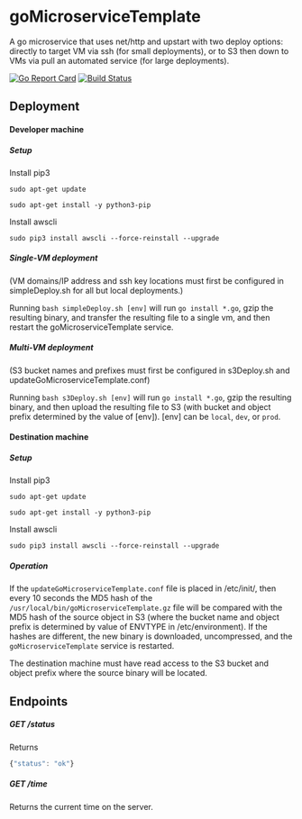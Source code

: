# goMicroserviceTemplate

A go microservice that uses net/http and upstart with two deploy options: directly to target VM via ssh (for small deployments), or to S3 then down to VMs via pull an automated service (for large deployments).

[![Go Report Card](https://goreportcard.com/badge/github.com/delabroj/goMicroserviceTemplate)](https://goreportcard.com/report/github.com/delabroj/goMicroserviceTemplate)
[![Build Status](https://travis-ci.org/delabroj/goMicroserviceTemplate.svg?branch=master)](https://travis-ci.org/delabroj/goMicroserviceTemplate)

## Deployment

#### Developer machine

##### Setup

Install pip3

`sudo apt-get update`

`sudo apt-get install -y python3-pip`

Install awscli

`sudo pip3 install awscli --force-reinstall --upgrade`

##### Single-VM deployment

(VM domains/IP address and ssh key locations must first be configured in simpleDeploy.sh for all but local deployments.)

Running `bash simpleDeploy.sh [env]` will run `go install *.go`, gzip the resulting binary, and transfer the resulting file to a single vm, and then restart the goMicroserviceTemplate service.

##### Multi-VM deployment

(S3 bucket names and prefixes must first be configured in s3Deploy.sh and updateGoMicroserviceTemplate.conf)

Running `bash s3Deploy.sh [env]` will run `go install *.go`, gzip the resulting binary, and then upload the resulting file to S3 (with bucket and object prefix determined by the value of [env]). [env] can be `local`, `dev`, or `prod`.

#### Destination machine

##### Setup

Install pip3

`sudo apt-get update`

`sudo apt-get install -y python3-pip`

Install awscli

`sudo pip3 install awscli --force-reinstall --upgrade`

##### Operation

If the `updateGoMicroserviceTemplate.conf` file is placed in /etc/init/, then every 10 seconds the MD5 hash of the `/usr/local/bin/goMicroserviceTemplate.gz` file will be compared with the MD5 hash of the source object in S3 (where the bucket name and object prefix is determined by value of ENVTYPE in /etc/environment). If the hashes are different, the new binary is downloaded, uncompressed, and the `goMicroserviceTemplate` service is restarted.

The destination machine must have read access to the S3 bucket and object prefix where the source binary will be located.

## Endpoints

##### GET /status

Returns
```js
{"status": "ok"}
```

##### GET /time

Returns the current time on the server.

